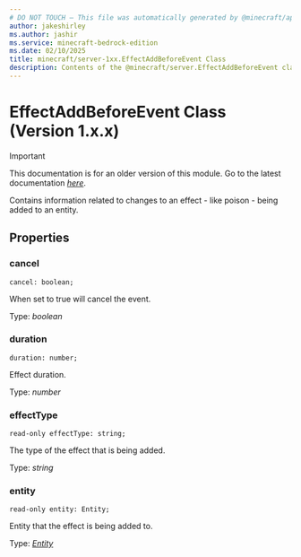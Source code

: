 ```yaml
---
# DO NOT TOUCH — This file was automatically generated by @minecraft/api-docs-generator, to report problems file an issue at https://github.com/Mojang/minecraft-scripting-libraries
author: jakeshirley
ms.author: jashir
ms.service: minecraft-bedrock-edition
ms.date: 02/10/2025
title: minecraft/server-1xx.EffectAddBeforeEvent Class
description: Contents of the @minecraft/server.EffectAddBeforeEvent class (Version 1.x.x).
---
```

# EffectAddBeforeEvent Class (Version 1.x.x)

> [!IMPORTANT]
> This documentation is for an older version of this module. Go to the latest documentation [*here*](../../../scriptapi/minecraft/server/EffectAddBeforeEvent.md).

Contains information related to changes to an effect - like poison - being added to an entity.

## Properties

### **cancel**
`cancel: boolean;`

When set to true will cancel the event.

Type: *boolean*

### **duration**
`duration: number;`

Effect duration.

Type: *number*

### **effectType**
`read-only effectType: string;`

The type of the effect that is being added.

Type: *string*

### **entity**
`read-only entity: Entity;`

Entity that the effect is being added to.

Type: [*Entity*](Entity.md)
